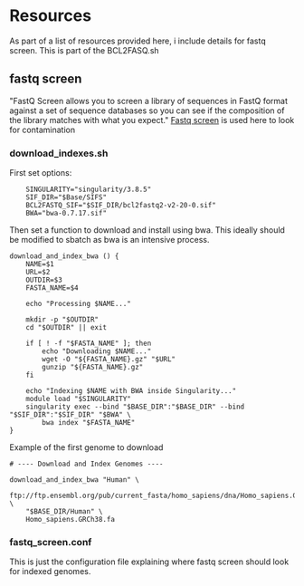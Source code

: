 # Resources
As part of a list of resources provided here, i include details for fastq screen. This is part of the BCL2FASQ.sh

## fastq screen
"FastQ Screen allows you to screen a library of sequences in FastQ format against a set of sequence databases so you can see if the composition of the library matches with what you expect."
[Fastq screen](https://www.bioinformatics.babraham.ac.uk/projects/fastq_screen/) is used here to look for contamination

### download_indexes.sh
First set options:
```
    SINGULARITY="singularity/3.8.5"
    SIF_DIR="$Base/SIFS"
    BCL2FASTQ_SIF="$SIF_DIR/bcl2fastq2-v2-20-0.sif"
    BWA="bwa-0.7.17.sif"
```
Then set a function to download and install using bwa.
This ideally should be modified to sbatch as bwa is an intensive process.
```
download_and_index_bwa () {
    NAME=$1
    URL=$2
    OUTDIR=$3
    FASTA_NAME=$4

    echo "Processing $NAME..."

    mkdir -p "$OUTDIR"
    cd "$OUTDIR" || exit

    if [ ! -f "$FASTA_NAME" ]; then
        echo "Downloading $NAME..."
        wget -O "${FASTA_NAME}.gz" "$URL"
        gunzip "${FASTA_NAME}.gz"
    fi

    echo "Indexing $NAME with BWA inside Singularity..."
    module load "$SINGULARITY"
    singularity exec --bind "$BASE_DIR":"$BASE_DIR" --bind "$SIF_DIR":"$SIF_DIR" "$BWA" \
        bwa index "$FASTA_NAME"
}
```
Example of the first genome to download
```
# ---- Download and Index Genomes ----

download_and_index_bwa "Human" \
    ftp://ftp.ensembl.org/pub/current_fasta/homo_sapiens/dna/Homo_sapiens.GRCh38.dna.primary_assembly.fa.gz \
    "$BASE_DIR/Human" \
    Homo_sapiens.GRCh38.fa
```

### fastq_screen.conf
This is just the configuration file explaining where fastq screen should look for indexed genomes.
